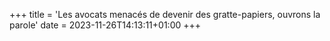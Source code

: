 +++
title = 'Les avocats menacés de devenir des gratte-papiers, ouvrons la parole'
date = 2023-11-26T14:13:11+01:00
+++